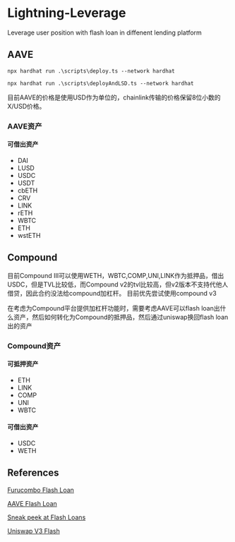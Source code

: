 # Lightning-Leverage
Leverage user position  with flash loan in diffenent lending platform


## AAVE
```
npx hardhat run .\scripts\deploy.ts --network hardhat
```

```
npx hardhat run .\scripts\deployAndLSD.ts --network hardhat
```

目前AAVE的价格是使用USD作为单位的，chainlink传输的价格保留8位小数的X/USD价格。
### AAVE资产
#### 可借出资产
- DAI
- LUSD
- USDC
- USDT
- cbETH
- CRV
- LINK
- rETH
- WBTC
- ETH
- wstETH

## Compound
目前Compound III可以使用WETH，WBTC,COMP,UNI,LINK作为抵押品，借出USDC，但是TVL比较低，而Compound v2的tvl比较高，但v2版本不支持代他人借贷，因此合约没法给compound加杠杆。
目前优先尝试使用compound v3

在考虑为Compound平台提供加杠杆功能时，需要考虑AAVE可以flash loan出什么资产，然后如何转化为Compound的抵押品，然后通过uniswap换回flash loan出的资产
### Compound资产

#### 可抵押资产
- ETH
- LINK
- COMP
- UNI
- WBTC

#### 可借出资产
- USDC
- WETH

## References

[Furucombo Flash Loan](https://docs.furucombo.app/using-furucombo-1/tutorials/flashloan-combo)

[AAVE Flash Loan](https://docs.aave.com/developers/guides/flash-loans)

[Sneak peek at Flash Loans](https://medium.com/aave/sneak-peek-at-flash-loans-f2b28a394d62)

[Uniswap V3 Flash](https://docs.uniswap.org/contracts/v3/guides/flash-integrations/calling-flash)


